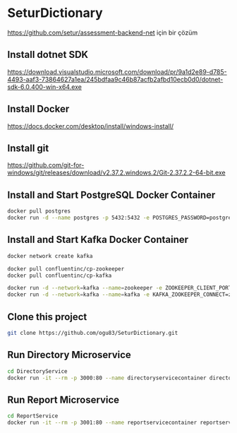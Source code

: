 # SeturDictionary
https://github.com/setur/assessment-backend-net için bir çözüm

## Install dotnet SDK

https://download.visualstudio.microsoft.com/download/pr/9a1d2e89-d785-4493-aaf3-73864627a1ea/245bdfaa9c46b87acfb2afbd10ecb0d0/dotnet-sdk-6.0.400-win-x64.exe

## Install Docker

https://docs.docker.com/desktop/install/windows-install/

## Install git

https://github.com/git-for-windows/git/releases/download/v2.37.2.windows.2/Git-2.37.2.2-64-bit.exe

## Install and Start PostgreSQL Docker Container

```bash
docker pull postgres
docker run -d --name postgres -p 5432:5432 -e POSTGRES_PASSWORD=postgres -v postgres:/var/lib/postgresql/data postgres:14
```

## Install and Start Kafka Docker Container

```bash
docker network create kafka

docker pull confluentinc/cp-zookeeper
docker pull confluentinc/cp-kafka

docker run -d --network=kafka --name=zookeeper -e ZOOKEEPER_CLIENT_PORT=2181 -e ZOOKEEPER_TICK_TIME=2000 -p 2181:2181  confluentinc/cp-zookeeper
docker run -d --network=kafka --name=kafka -e KAFKA_ZOOKEEPER_CONNECT=zookeeper:2181 -e KAFKA_ADVERTISED_LISTENERS=PLAINTEXT://localhost:9092 -p 9092:9092  confluentinc/cp-kafka
```

## Clone this project

```bash
git clone https://github.com/ogu83/SeturDictionary.git
```

## Run Directory Microservice

```bash
cd DirectoryService
docker run -it --rm -p 3000:80 --name directoryservicecontainer directoryservice
```

## Run Report Microservice

```bash
cd ReportService
docker run -it --rm -p 3001:80 --name reportservicecontainer reportservice
```
